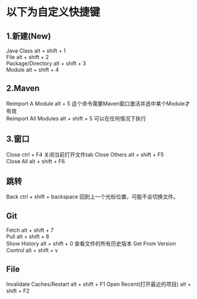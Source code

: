 # 以下为自定义快捷键

## 1.新建(New)
Java Class                      alt + shift + 1           
File                            alt + shift + 2           
Package/Directory               alt + shift + 3            
Module                          alt + shift + 4

## 2.Maven
Reimport A Module               alt + 5             这个命令需要Maven窗口激活并选中某个Module才有效             
Reimport All Modules            alt + shift + 5     可以在任何情况下执行                                 

## 3.窗口
Close                           ctrl + F4           关闭当前打开文件tab
Close Others                    alt + shift + F5            
Close All                       alt + shift + F6            

## 跳转
Back                            ctrl  + shift + backspace       回到上一个光标位置，可能不会切换文件。                

## Git
Fetch                           alt + shift + 7     
Pull                            alt + shift + 8     
Show History                    alt + shift + 0                 查看文件的所有历史版本
Get From Version Control        alt + shift + v 

## File
Invalidate Caches/Restart       alt + shift + F1
Open Recent(打开最近的项目)        alt + shift + F2